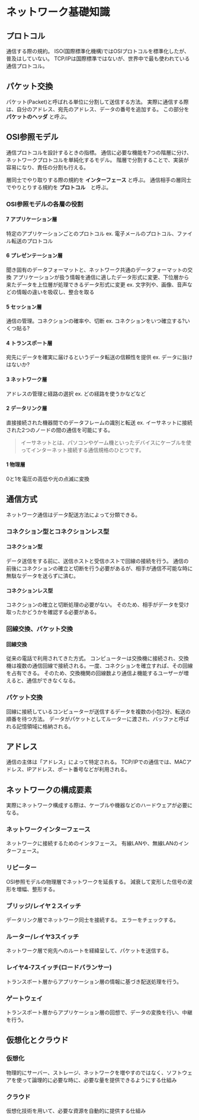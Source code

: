 # ネットワーク基礎知識

## プロトコル
通信する際の規約。
ISO(国際標準化機構)ではOSIプロトコルを標準化したが、普及はしていない。
TCP/IPは国際標準ではないが、世界中で最も使われている通信プロトコル。

## パケット交換
パケット(Packet)と呼ばれる単位に分割して送信する方法。
実際に通信する際は、自分のアドレス、宛先のアドレス、データの番号を追加する。
この部分を **パケットのヘッダ** と呼ぶ。

## OSI参照モデル
通信プロトコルを設計するときの指標。
通信に必要な機能を7つの階層に分け、ネットワークプロトコルを単純化するモデル。
階層で分割することで、実装が容易になり、責任の分割も行える。

層同士でやり取りする際の規約を **インターフェース** と呼ぶ。
通信相手の層同士でやりとりする規約を **プロトコル**　と呼ぶ。

### OSI参照モデルの各層の役割
#### 7 アプリケーション層

特定のアプリケーションごとのプロトコル
ex. 電子メールのプロトコル、ファイル転送のプロトコル

#### 6 プレゼンテーション層

聞き固有のデータフォーマットと、ネットワーク共通のデータフォーマットの交換
アプリケーションが扱う情報を通信に適したデータ形式に変更、下位層から来たデータを上位層が処理できるデータ形式に変更
ex. 文字列や、画像、音声などの情報の違いを吸収し、整合を取る

#### 5 セッション層

通信の管理。コネクションの確率や、切断
ex. コネクションをいつ確立する?いくつ貼る?

#### 4 トランスポート層

宛先にデータを確実に届けるというデータ転送の信頼性を提供
ex. データに抜けはないか?

#### 3 ネットワーク層

アドレスの管理と経路の選択
ex. どの経路を使うかなどなど

#### 2 データリンク層

直接接続された機器間でのデータフレームの識別と転送
ex. イーサネットに接続された2つのノードの間の通信を可能にする。

> イーサネットとは、パソコンやゲーム機といったデバイスにケーブルを使ってインターネット接続する通信規格のひとつです。

#### 1 物理層

0と1を電圧の高低や光の点滅に変換

## 通信方式
ネットワーク通信はデータ配送方法によって分類できる。

### コネクション型とコネクションレス型

#### コネクション型

データ送信をする前に、送信ホストと受信ホストで回線の接続を行う。
通信の前後にコネクションの確立と切断を行う必要があるが、相手が通信不可能な時に無駄なデータを送らずに済む。

#### コネクションレス型

コネクションの確立と切断処理の必要がない。
そのため、相手がデータを受け取ったかどうかを確認する必要がある。

### 回線交換、パケット交換

#### 回線交換

従来の電話で利用されてきた方式。
コンピューターは交換機に接続され、交換機は複数の通信回線で接続される。一度、コネクションを確立すれば、その回線を占有できる。
そのため、交換機関の回線数より通信よ機能するユーザーが増えると、通信ができなくなる。

### パケット交換

回線に接続しているコンピューターが送信するデータを複数の小包2分、転送の順番を待つ方法。
データがパケットとしてルーターに渡され、バッファと呼ばれる記憶領域に格納される。

## アドレス

通信の主体は「アドレス」によって特定される。
TCP/IPでの通信では、MACアドレス、IPアドレス、ポート番号などが利用される。

## ネットワークの構成要素

実際にネットワーク構成する際は、ケーブルや機器などのハードウェアが必要になる。

### ネットワークインターフェース

ネットワークに接続するためのインタフェース。
有線LANや、無線LANのインターフェース。

### リピーター

OSI参照モデルの物理層でネットワークを延長する。
減衰して変形した信号の波形を増幅、整形する。

### ブリッジ/レイヤ２スイッチ

データリンク層でネットワーク同士を接続する。
エラーをチェックする。

### ルーター/レイヤ3スイッチ

ネットワーク層で宛先へのルートを経緯呈して、パケットを送信する。

### レイヤ4-7スイッチ(ロードバランサー)

トランスポート層からアプリケーション層の情報に基づき配送処理を行う。

### ゲートウェイ

トランスポート層からアプリケーション層の回想で、データの変換を行い、中継を行う。

## 仮想化とクラウド

### 仮想化

物理的にサーバー、ストレージ、ネットワークを増やすのではなく、ソフトウェアを使って論理的に必要な時に、必要な量を提供できるようにする仕組み

### クラウド

仮想化技術を用いて、必要な資源を自動的に提供する仕組み
